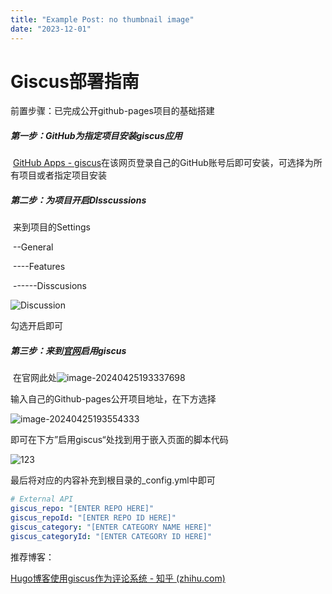 ```yaml
---
title: "Example Post: no thumbnail image"
date: "2023-12-01"
---
```


# Giscus部署指南

前置步骤：已完成公开github-pages项目的基础搭建

##### 第一步：GitHub为指定项目安装giscus应用

​	[GitHub Apps - giscus](https://github.com/apps/giscus)在该网页登录自己的GitHub账号后即可安装，可选择为所有项目或者指定项目安装

##### 第二步：为项目开启DIsscussions

​	来到项目的Settings

​						--General

​						----Features

​						------Disscusions	

![Discussion](https://i.ibb.co/P1FV02D/giscus-00.png)

勾选开启即可

##### 第三步：来到[官网](https://giscus.app/zh-CN#repository)启用giscus

​	在官网此处![image-20240425193337698](C:\Users\Wang\Desktop\wk\blcm996.github.io\assets\img\image-20240425193337698.png)

输入自己的Github-pages公开项目地址，在下方选择

![image-20240425193554333](C:\Users\Wang\Desktop\wk\blcm996.github.io\assets\img\image-20240425193554333.png)

即可在下方”启用giscus“处找到用于嵌入页面的脚本代码

![123](https://i.ibb.co/Z154x8P/giscus-04.png)

最后将对应的内容补充到根目录的_config.yml中即可

```yml
# External API
giscus_repo: "[ENTER REPO HERE]"
giscus_repoId: "[ENTER REPO ID HERE]"
giscus_category: "[ENTER CATEGORY NAME HERE]"
giscus_categoryId: "[ENTER CATEGORY ID HERE]"
```

推荐博客：

[Hugo博客使用giscus作为评论系统 - 知乎 (zhihu.com)](https://zhuanlan.zhihu.com/p/569436383)
